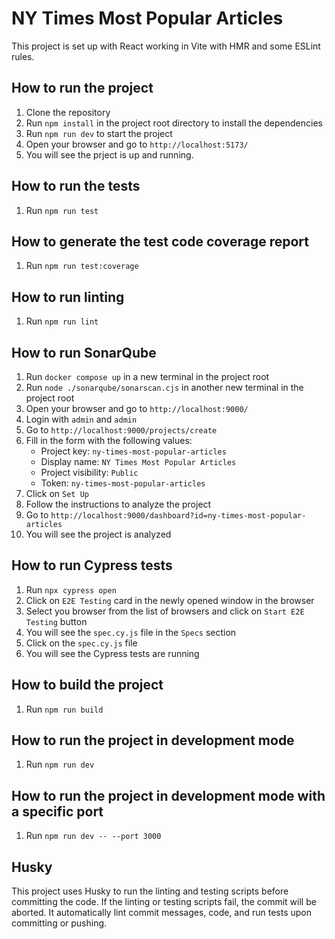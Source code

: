 # NY Times Most Popular Articles

This project is set up with React working in Vite with HMR and some ESLint rules.

## How to run the project

1. Clone the repository
2. Run `npm install` in the project root directory to install the dependencies
3. Run `npm run dev` to start the project
4. Open your browser and go to `http://localhost:5173/`
5. You will see the prject is up and running.

## How to run the tests

1. Run `npm run test`

## How to generate the test code coverage report

1. Run `npm run test:coverage`

## How to run linting

1. Run `npm run lint`

## How to run SonarQube

1. Run `docker compose up` in a new terminal in the project root
2. Run `node ./sonarqube/sonarscan.cjs` in another new terminal in the project root
3. Open your browser and go to `http://localhost:9000/`
4. Login with `admin` and `admin`
5. Go to `http://localhost:9000/projects/create`
6. Fill in the form with the following values:
	 - Project key: `ny-times-most-popular-articles`
	 - Display name: `NY Times Most Popular Articles`
	 - Project visibility: `Public`
	 - Token: `ny-times-most-popular-articles`
7. Click on `Set Up`
8. Follow the instructions to analyze the project
9. Go to `http://localhost:9000/dashboard?id=ny-times-most-popular-articles`
10. You will see the project is analyzed

## How to run Cypress tests

1. Run `npx cypress open`
2. Click on `E2E Testing` card in the newly opened window in the browser
3. Select you browser from the list of browsers and click on `Start E2E Testing` button
4. You will see the `spec.cy.js` file in the `Specs` section
5. Click on the `spec.cy.js` file
6. You will see the Cypress tests are running

## How to build the project

1. Run `npm run build`

## How to run the project in development mode

1. Run `npm run dev`

## How to run the project in development mode with a specific port

1. Run `npm run dev -- --port 3000`

## Husky

This project uses Husky to run the linting and testing scripts before committing the code. If the linting or testing scripts fail, the commit will be aborted. It automatically lint commit messages, code, and run tests upon committing or pushing.
